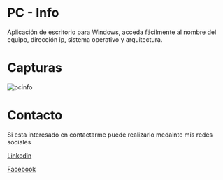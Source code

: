# PC - Info

Aplicación de escritorio para Windows, acceda fácilmente al nombre del equipo, dirección ip, sistema operativo y arquitectura.


# Capturas

![pcinfo](https://user-images.githubusercontent.com/49756024/198854944-0a92f34c-7876-458a-8f4c-50d31e6088c2.png)


# Contacto

Si esta interesado en contactarme puede realizarlo medainte mis redes sociales

[Linkedin](https://www.linkedin.com/in/macoronadob)

[Facebook](https://www.facebook.com/marcoalberto.coronadobaquero)